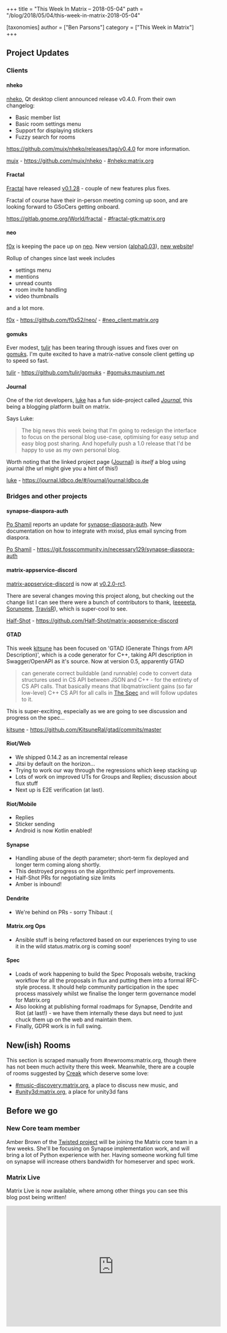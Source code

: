 +++
title = "This Week In Matrix – 2018-05-04"
path = "/blog/2018/05/04/this-week-in-matrix-2018-05-04"

[taxonomies]
author = ["Ben Parsons"]
category = ["This Week in Matrix"]
+++

## Project Updates

### Clients

#### nheko

<a href="https://github.com/mujx/nheko">nheko</a>, Qt desktop client announced release v0.4.0. From their own changelog:
<ul>
 	<li>Basic member list</li>
 	<li>Basic room settings menu</li>
 	<li>Support for displaying stickers</li>
 	<li>Fuzzy search for rooms</li>
</ul>
<a href="https://github.com/mujx/nheko/releases/tag/v0.4.0">https://github.com/mujx/nheko/releases/tag/v0.4.0</a> for more information.

<a href="https://matrix.to/#/@mujx:matrix.org">mujx</a> - <a href="https://github.com/mujx/nheko">https://github.com/mujx/nheko</a> - <a href="https://matrix.to/#/#nheko:matrix.org">#nheko:matrix.org</a>

#### Fractal

<a href="https://gitlab.gnome.org/World/fractal">Fractal</a> have released <a href="https://gitlab.gnome.org/World/fractal/commit/eed332822a7a16f9da07374623da2195838b7cd8">v0.1.28</a> - couple of new features plus fixes.

Fractal of course have their in-person meeting coming up soon, and are looking forward to GSoCers getting onboard.

<a href="https://gitlab.gnome.org/World/fractal">https://gitlab.gnome.org/World/fractal</a> - <a href="https://matrix.to/#/#fractal-gtk:matrix.org">#fractal-gtk:matrix.org</a>

#### neo

<a href="https://matrix.to/#/@f0x:matrix.org">f0x</a> is keeping the pace up on <a href="https://github.com/f0x52/neo/">neo</a>. New version (<a href="https://github.com/f0x52/neo/releases/tag/alpha0.03">alpha0.03</a>), <a href="https://neo.lain.haus/">new website</a>!

Rollup of changes since last week includes
<ul>
 	<li>settings menu</li>
 	<li>mentions</li>
 	<li>unread counts</li>
 	<li>room invite handling</li>
 	<li>video thumbnails</li>
</ul>
and a lot more.

<a href="https://matrix.to/#/@f0x:matrix.org">f0x</a> - <a href="https://github.com/f0x52/neo/">https://github.com/f0x52/neo/</a> - <a href="https://matrix.to/#/#neo_client:matrix.org">#neo_client:matrix.org</a>

#### gomuks

Ever modest, <a href="https://matrix.to/#/@tulir:maunium.net">tulir</a> has been tearing through issues and fixes over on <a href="https://github.com/tulir/gomuks">gomuks</a>. I'm quite excited to have a matrix-native console client getting up to speed so fast.

<a href="https://matrix.to/#/@tulir:maunium.net">tulir</a> - <a href="https://github.com/tulir/gomuks">https://github.com/tulir/gomuks</a> - <a href="https://matrix.to/#/#gomuks:maunium.net">#gomuks:maunium.net</a>

#### Journal

One of the riot developers, <a href="https://matrix.to/#/@lb:ldbco.de">luke</a> has a fun side-project called <em><a href="https://journal.ldbco.de/#/journal/journal:ldbco.de">Journal</a></em>, this being a blogging platform built on matrix.

Says Luke:
<blockquote>The big news this week being that I'm going to redesign the interface to focus on the personal blog use-case, optimising for easy setup and easy blog post sharing.
And hopefully push a 1.0 release that I'd be happy to use as my own personal blog.</blockquote>
Worth noting that the linked project page (<a href="https://journal.ldbco.de/#/journal/journal:ldbco.de">Journal</a>) is <em>itself</em> a blog using journal (the url might give you a hint of this!)

<a href="https://matrix.to/#/@lb:ldbco.de">luke</a> - <a href="https://journal.ldbco.de/#/journal/journal:ldbco.de">https://journal.ldbco.de/#/journal/journal:ldbco.de</a>

### Bridges and other projects

#### synapse-diaspora-auth

<a href="https://matrix.to/#/@noteness:poddery.com">Po Shamil</a> reports an update for <a href="https://git.fosscommunity.in/necessary129/synapse-diaspora-auth">synapse-diaspora-auth</a>. New documentation on how to integrate with mxisd, plus email syncing from diaspora.

<a href="https://matrix.to/#/@noteness:poddery.com">Po Shamil</a> - <a href="https://git.fosscommunity.in/necessary129/synapse-diaspora-auth">https://git.fosscommunity.in/necessary129/synapse-diaspora-auth</a>

#### matrix-appservice-discord

<a href="https://github.com/Half-Shot/matrix-appservice-discord">matrix-appservice-discord</a> is now at <a href="https://github.com/Half-Shot/matrix-appservice-discord/releases/tag/v0.2.0-rc1">v0.2.0-rc1</a>.

There are several changes moving this project along, but checking out the change list I can see there were a bunch of contributors to thank, (<a href="https://github.com/eeeeeta">eeeeeta</a>, <a href="https://github.com/Sorunome">Sorunome</a>, <a href="https://github.com/turt2live">TravisR</a>), which is super-cool to see.

<a href="https://matrix.to/#/@Half-Shot:half-shot.uk">Half-Shot</a> - <a href="https://github.com/Half-Shot/matrix-appservice-discord">https://github.com/Half-Shot/matrix-appservice-discord</a>

#### GTAD

This week <a href="https://matrix.to/#/@kitsune:matrix.org">kitsune</a> has been focused on 'GTAD (Generate Things from API Description)', which is a code generator for C++, taking API description in Swagger/OpenAPI as it's source. Now at version 0.5, apparently GTAD
<blockquote>can generate correct buildable (and runnable) code to convert data structures used in CS API between JSON and C++ - for the entirety of CS API calls. That basically means that libqmatrixclient gains (so far low-level) C++ CS API for all calls in <a href="/docs/spec/client_server/unstable.html">The Spec</a> and will follow updates to it.</blockquote>
This is super-exciting, especially as we are going to see discussion and progress on the spec...

<a href="https://matrix.to/#/@kitsune:matrix.org">kitsune</a> - <a href="https://github.com/KitsuneRal/gtad/commits/master">https://github.com/KitsuneRal/gtad/commits/master</a>

#### Riot/Web

<ul>
 	<li>We shipped 0.14.2 as an incremental release</li>
 	<li>Jitsi by default on the horizon…</li>
 	<li>Trying to work our way through the regressions which keep stacking up</li>
 	<li>Lots of work on improved UTs for Groups and Replies; discussion about flux stuff</li>
 	<li>Next up is E2E verification (at last).</li>
</ul>

#### Riot/Mobile

<ul>
 	<li>Replies</li>
 	<li>Sticker sending</li>
 	<li>Android is now Kotlin enabled!</li>
</ul>

#### Synapse

<ul>
 	<li>Handling abuse of the depth parameter; short-term fix deployed and longer term coming along shortly.</li>
 	<li>This destroyed progress on the algorithmic perf improvements.</li>
 	<li>Half-Shot PRs for negotiating size limits</li>
 	<li>Amber is inbound!</li>
</ul>

#### Dendrite

<ul>
 	<li>We're behind on PRs - sorry Thibaut :(</li>
</ul>

#### Matrix.org Ops

<ul>
 	<li>Ansible stuff is being refactored based on our experiences trying to use it in the wild
status.matrix.org is coming soon!</li>
</ul>

#### Spec

<ul>
 	<li>Loads of work happening to build the Spec Proposals website, tracking workflow for all the proposals in flux and putting them into a formal RFC-style process. It should help community participation in the spec process massively whilst we finalise the longer term governance model for Matrix.org</li>
 	<li>Also looking at publishing formal roadmaps for Synapse, Dendrite and Riot (at last!) - we have them internally these days but need to just chuck them up on the web and maintain them.</li>
 	<li>Finally, GDPR work is in full swing.</li>
</ul>

## New(ish) Rooms

This section is scraped manually from #newrooms:matrix.org, though there has not been much activity there this week. Meanwhile, there are a couple of rooms suggested by <a href="https://matrix.to/#/@Creak:matrix.org">Creak</a> which deserve some love:
<ul>
 	<li><a href="https://matrix.to/#/#music-discovery:matrix.org">#music-discovery:matrix.org</a>, a place to discuss new music, and</li>
 	<li><a href="https://matrix.to/#/#unity3d:matrix.org">#unity3d:matrix.org</a>, a place for unity3d fans</li>
</ul>

## Before we go

### New Core team member

Amber Brown of the <a href="https://twistedmatrix.com/trac/">Twisted project</a> will be joining the Matrix core team in a few weeks. She'll be focusing on Synapse implementation work, and will bring a lot of Python experience with her. Having someone working full time on synapse will increase others bandwidth for homeserver and spec work.

### Matrix Live

Matrix Live is now available, where among other things you can see this blog post being written!

<iframe src="https://www.youtube.com/embed/mjVexIiI9hw" width="560" height="315" frameBorder="0" allowFullScreen="allowfullscreen"></iframe>

